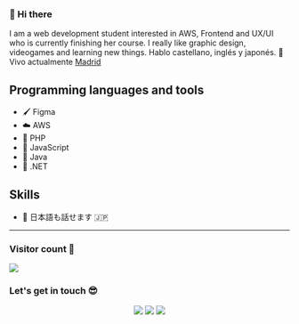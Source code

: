 
### 👋 Hi there 
I am a web development student interested in AWS, Frontend and UX/UI who is currently finishing her course.
I really like graphic design, videogames and learning new things.
Hablo castellano, inglés y japonés.
 💼 Vivo actualmente <a href="https://www.google.com/maps?q=madrid">Madrid</a><br/>

## Programming languages and tools
- 🖌️ Figma
- ☁️ AWS
- 🐘 PHP
- 🐤 JavaScript
- 🐊 Java
- 🦕 .NET

## Skills
- 💬 日本語も話せます :jp:

<hr />

### Visitor count 🧭
<img src="https://profile-counter.glitch.me/coe1i/count.svg" />

### Let's get in touch 😎

<p align="center">
<a href= "https://github.com/coe1i/"><img src="https://img.icons8.com/material-outlined/27/000000/ball-point-pen.png"/></a>
<a href= "https://www.linkedin.com/in/elisa-fern%C3%A1ndez-a38914255/"><img src="https://img.icons8.com/material-outlined/30/000000/linkedin.png"/></a>
<a href= "https://coe1i.super.site/"><img src="https://img.icons8.com/material-outlined/27/000000/geography.png"/></a>
</p>



